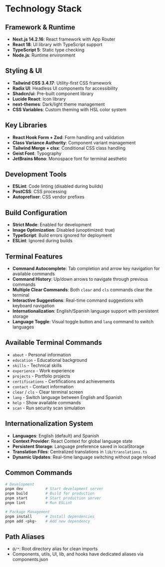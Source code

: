 # Technology Stack

## Framework & Runtime
- **Next.js 14.2.16**: React framework with App Router
- **React 18**: UI library with TypeScript support
- **TypeScript 5**: Static type checking
- **Node.js**: Runtime environment

## Styling & UI
- **Tailwind CSS 3.4.17**: Utility-first CSS framework
- **Radix UI**: Headless UI components for accessibility
- **Shadcn/ui**: Pre-built component library
- **Lucide React**: Icon library
- **next-themes**: Dark/light theme management
- **CSS Variables**: Custom theming with HSL color system

## Key Libraries
- **React Hook Form + Zod**: Form handling and validation
- **Class Variance Authority**: Component variant management
- **Tailwind Merge + clsx**: Conditional CSS class handling
- **Geist Font**: Typography
- **JetBrains Mono**: Monospace font for terminal aesthetic

## Development Tools
- **ESLint**: Code linting (disabled during builds)
- **PostCSS**: CSS processing
- **Autoprefixer**: CSS vendor prefixes

## Build Configuration
- **Strict Mode**: Enabled for development
- **Image Optimization**: Disabled (unoptimized: true)
- **TypeScript**: Build errors ignored for deployment
- **ESLint**: Ignored during builds

## Terminal Features
- **Command Autocomplete**: Tab completion and arrow key navigation for available commands
- **Command History**: Up/down arrows to navigate through previous commands
- **Multiple Clear Commands**: Both `clear` and `cls` commands clear the terminal
- **Interactive Suggestions**: Real-time command suggestions with keyboard navigation
- **Internationalization**: English/Spanish language support with persistent storage
- **Language Toggle**: Visual toggle button and `lang` command to switch languages

## Available Terminal Commands
- `about` - Personal information
- `education` - Educational background
- `skills` - Technical skills
- `experience` - Work experience
- `projects` - Portfolio projects
- `certifications` - Certifications and achievements
- `contact` - Contact information
- `clear` / `cls` - Clear terminal screen
- `lang` - Switch language between English and Spanish
- `help` - Show available commands
- `scan` - Run security scan simulation

## Internationalization System
- **Languages**: English (default) and Spanish
- **Context Provider**: React Context for global language state
- **Persistent Storage**: Language preference saved in localStorage
- **Translation Files**: Centralized translations in `lib/translations.ts`
- **Dynamic Updates**: Real-time language switching without page reload

## Common Commands

```bash
# Development
pnpm dev          # Start development server
pnpm build        # Build for production
pnpm start        # Start production server
pnpm lint         # Run ESLint

# Package Management
pnpm install      # Install dependencies
pnpm add <pkg>    # Add new dependency
```

## Path Aliases
- `@/*`: Root directory alias for clean imports
- Components, utils, UI, lib, and hooks have dedicated aliases via components.json
